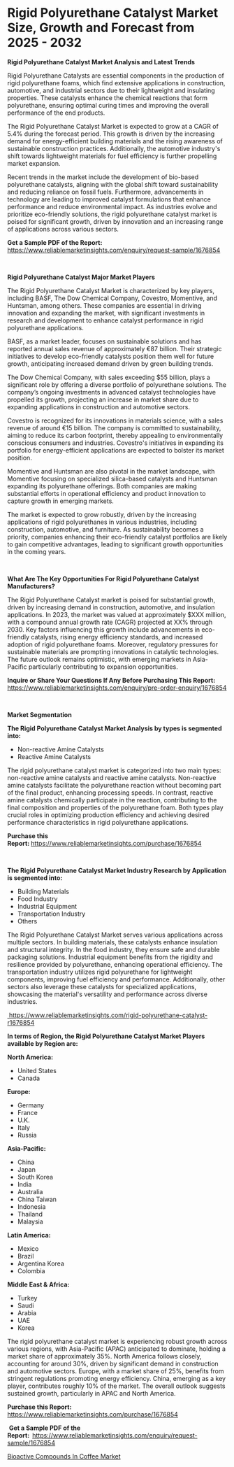<p><h1>Rigid Polyurethane Catalyst Market Size, Growth and Forecast from 2025 - 2032</h1></p><p><strong>Rigid Polyurethane Catalyst Market Analysis and Latest Trends</strong></p>
<p><p>Rigid Polyurethane Catalysts are essential components in the production of rigid polyurethane foams, which find extensive applications in construction, automotive, and industrial sectors due to their lightweight and insulating properties. These catalysts enhance the chemical reactions that form polyurethane, ensuring optimal curing times and improving the overall performance of the end products.</p><p>The Rigid Polyurethane Catalyst Market is expected to grow at a CAGR of 5.4% during the forecast period. This growth is driven by the increasing demand for energy-efficient building materials and the rising awareness of sustainable construction practices. Additionally, the automotive industry's shift towards lightweight materials for fuel efficiency is further propelling market expansion.</p><p>Recent trends in the market include the development of bio-based polyurethane catalysts, aligning with the global shift toward sustainability and reducing reliance on fossil fuels. Furthermore, advancements in technology are leading to improved catalyst formulations that enhance performance and reduce environmental impact. As industries evolve and prioritize eco-friendly solutions, the rigid polyurethane catalyst market is poised for significant growth, driven by innovation and an increasing range of applications across various sectors.</p></p>
<p><strong>Get a Sample PDF of the Report:&nbsp;</strong> <a href="https://www.reliablemarketinsights.com/enquiry/request-sample/1676854?utm_campaign=3270&utm_medium=2&utm_source=Github&utm_content=ia&utm_term=24032025&utm_id=rigid-polyurethane-catalyst">https://www.reliablemarketinsights.com/enquiry/request-sample/1676854</a></p>
<p>&nbsp;</p>
<p><strong>Rigid Polyurethane Catalyst Major Market Players</strong></p>
<p><p>The Rigid Polyurethane Catalyst Market is characterized by key players, including BASF, The Dow Chemical Company, Covestro, Momentive, and Huntsman, among others. These companies are essential in driving innovation and expanding the market, with significant investments in research and development to enhance catalyst performance in rigid polyurethane applications.</p><p>BASF, as a market leader, focuses on sustainable solutions and has reported annual sales revenue of approximately €87 billion. Their strategic initiatives to develop eco-friendly catalysts position them well for future growth, anticipating increased demand driven by green building trends. </p><p>The Dow Chemical Company, with sales exceeding $55 billion, plays a significant role by offering a diverse portfolio of polyurethane solutions. The company’s ongoing investments in advanced catalyst technologies have propelled its growth, projecting an increase in market share due to expanding applications in construction and automotive sectors.</p><p>Covestro is recognized for its innovations in materials science, with a sales revenue of around €15 billion. The company is committed to sustainability, aiming to reduce its carbon footprint, thereby appealing to environmentally conscious consumers and industries. Covestro's initiatives in expanding its portfolio for energy-efficient applications are expected to bolster its market position.</p><p>Momentive and Huntsman are also pivotal in the market landscape, with Momentive focusing on specialized silica-based catalysts and Huntsman expanding its polyurethane offerings. Both companies are making substantial efforts in operational efficiency and product innovation to capture growth in emerging markets.</p><p>The market is expected to grow robustly, driven by the increasing applications of rigid polyurethanes in various industries, including construction, automotive, and furniture. As sustainability becomes a priority, companies enhancing their eco-friendly catalyst portfolios are likely to gain competitive advantages, leading to significant growth opportunities in the coming years.</p></p>
<p>&nbsp;</p>
<p><strong>What Are The Key Opportunities For Rigid Polyurethane Catalyst Manufacturers?</strong></p>
<p><p>The Rigid Polyurethane Catalyst market is poised for substantial growth, driven by increasing demand in construction, automotive, and insulation applications. In 2023, the market was valued at approximately $XXX million, with a compound annual growth rate (CAGR) projected at XX% through 2030. Key factors influencing this growth include advancements in eco-friendly catalysts, rising energy efficiency standards, and increased adoption of rigid polyurethane foams. Moreover, regulatory pressures for sustainable materials are prompting innovations in catalytic technologies. The future outlook remains optimistic, with emerging markets in Asia-Pacific particularly contributing to expansion opportunities.</p></p>
<p><strong>Inquire or Share Your Questions If Any Before Purchasing This Report:</strong> <a href="https://www.reliablemarketinsights.com/enquiry/pre-order-enquiry/1676854?utm_campaign=3270&utm_medium=2&utm_source=Github&utm_content=ia&utm_term=24032025&utm_id=rigid-polyurethane-catalyst">https://www.reliablemarketinsights.com/enquiry/pre-order-enquiry/1676854</a></p>
<p>&nbsp;</p>
<p><strong>Market Segmentation</strong></p>
<p><strong>The Rigid Polyurethane Catalyst Market Analysis by types is segmented into:</strong></p>
<p><ul><li>Non-reactive Amine Catalysts</li><li>Reactive Amine Catalysts</li></ul></p>
<p><p>The rigid polyurethane catalyst market is categorized into two main types: non-reactive amine catalysts and reactive amine catalysts. Non-reactive amine catalysts facilitate the polyurethane reaction without becoming part of the final product, enhancing processing speeds. In contrast, reactive amine catalysts chemically participate in the reaction, contributing to the final composition and properties of the polyurethane foam. Both types play crucial roles in optimizing production efficiency and achieving desired performance characteristics in rigid polyurethane applications.</p></p>
<p><strong>Purchase this Report:&nbsp;</strong><a href="https://www.reliablemarketinsights.com/purchase/1676854?utm_campaign=3270&utm_medium=2&utm_source=Github&utm_content=ia&utm_term=24032025&utm_id=rigid-polyurethane-catalyst">https://www.reliablemarketinsights.com/purchase/1676854</a></p>
<p>&nbsp;</p>
<p><strong>The Rigid Polyurethane Catalyst Market Industry Research by Application is segmented into:</strong></p>
<p><ul><li>Building Materials</li><li>Food Industry</li><li>Industrial Equipment</li><li>Transportation Industry</li><li>Others</li></ul></p>
<p><p>The Rigid Polyurethane Catalyst Market serves various applications across multiple sectors. In building materials, these catalysts enhance insulation and structural integrity. In the food industry, they ensure safe and durable packaging solutions. Industrial equipment benefits from the rigidity and resilience provided by polyurethane, enhancing operational efficiency. The transportation industry utilizes rigid polyurethane for lightweight components, improving fuel efficiency and performance. Additionally, other sectors also leverage these catalysts for specialized applications, showcasing the material's versatility and performance across diverse industries.</p></p>
<p><a href="https://www.reliablemarketinsights.com/rigid-polyurethane-catalyst-r1676854?utm_campaign=3270&utm_medium=2&utm_source=Github&utm_content=ia&utm_term=24032025&utm_id=rigid-polyurethane-catalyst">&nbsp;https://www.reliablemarketinsights.com/rigid-polyurethane-catalyst-r1676854</a></p>
<p><strong>In terms of Region, the Rigid Polyurethane Catalyst Market Players available by Region are:</strong></p>
<p>
    <p> <strong> North America: </strong>
        <ul>
            <li>United States</li>
            <li>Canada</li>
        </ul>
        </p> 
    <p> <strong> Europe: </strong>
        <ul>
            <li>Germany</li>
            <li>France</li>
            <li>U.K.</li>
            <li>Italy</li>
            <li>Russia</li>
        </ul>
        </p> 
    <p> <strong> Asia-Pacific: </strong>
        <ul>
            <li>China</li>
            <li>Japan</li>
            <li>South Korea</li>
            <li>India</li>
            <li>Australia</li>
            <li>China Taiwan</li>
            <li>Indonesia</li>
            <li>Thailand</li>
            <li>Malaysia</li>
        </ul>
        </p> 
    <p> <strong> Latin America: </strong>
        <ul>
            <li>Mexico</li>
            <li>Brazil</li>
            <li>Argentina Korea</li>
            <li>Colombia</li>
        </ul>
        </p> 
    <p> <strong> Middle East & Africa: </strong>
        <ul>
            <li>Turkey</li>
            <li>Saudi</li>
            <li>Arabia</li>
            <li>UAE</li>
            <li>Korea</li>
        </ul>
    </p>
    </p>
<p><p>The rigid polyurethane catalyst market is experiencing robust growth across various regions, with Asia-Pacific (APAC) anticipated to dominate, holding a market share of approximately 35%. North America follows closely, accounting for around 30%, driven by significant demand in construction and automotive sectors. Europe, with a market share of 25%, benefits from stringent regulations promoting energy efficiency. China, emerging as a key player, contributes roughly 10% of the market. The overall outlook suggests sustained growth, particularly in APAC and North America.</p></p>
<p><strong>Purchase this Report: </strong><a href="https://www.reliablemarketinsights.com/purchase/1676854?utm_campaign=3270&utm_medium=2&utm_source=Github&utm_content=ia&utm_term=24032025&utm_id=rigid-polyurethane-catalyst">https://www.reliablemarketinsights.com/purchase/1676854</a></p>
<p>&nbsp;<strong>Get a Sample PDF of the Report:&nbsp;&nbsp;</strong><a href="https://www.reliablemarketinsights.com/enquiry/request-sample/1676854?utm_campaign=3270&utm_medium=2&utm_source=Github&utm_content=ia&utm_term=24032025&utm_id=rigid-polyurethane-catalyst">https://www.reliablemarketinsights.com/enquiry/request-sample/1676854</a></p>
<p><strong></strong></p>
<p><p><a href="https://github.com/daemluari/Market-Research-Report-List-1/blob/main/bioactive-compounds-in-coffee-market.md?utm_campaign=3270&utm_medium=2&utm_source=Github&utm_content=ia&utm_term=24032025&utm_id=rigid-polyurethane-catalyst">Bioactive Compounds In Coffee Market</a></p></p>